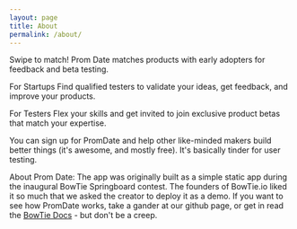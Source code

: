 ```yaml
---
layout: page
title: About
permalink: /about/
---
```


Swipe to match! Prom Date matches products with early adopters for feedback and beta testing.

For Startups
Find qualified testers to validate your ideas, get feedback, and improve your products.

For Testers
Flex your skills and get invited to join exclusive product betas that match your expertise.

You can sign up for PromDate and help other like-minded makers build better things (it's awesome, and mostly free). It's basically tinder for user testing.

About Prom Date:
The app was originally built as a simple static app during the inaugural BowTie Springboard contest. The founders of BowTie.io liked it so much that we asked the creator to deploy it as a demo. If you want to see how PromDate works, take a gander at our github page, or get in read the [BowTie Docs](https://bowtie.io/docs#) - but don't be a creep.

